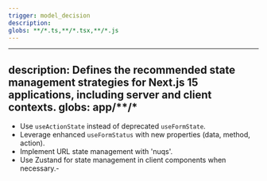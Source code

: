 ```yaml
---
trigger: model_decision
description: 
globs: **/*.ts,**/*.tsx,**/*.js
---
```

---
description: Defines the recommended state management strategies for Next.js 15 applications, including server and client contexts.
globs: app/**/*
---
- Use `useActionState` instead of deprecated `useFormState`.
- Leverage enhanced `useFormStatus` with new properties (data, method, action).
- Implement URL state management with 'nuqs'.
- Use Zustand for state management in client components when necessary.- 
